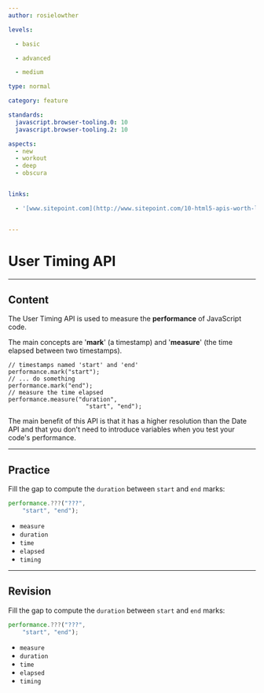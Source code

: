 ```yaml
---
author: rosielowther

levels:

  - basic

  - advanced

  - medium

type: normal

category: feature

standards:
  javascript.browser-tooling.0: 10
  javascript.browser-tooling.2: 10

aspects:
  - new
  - workout
  - deep
  - obscura


links:

  - '[www.sitepoint.com](http://www.sitepoint.com/10-html5-apis-worth-looking/){website}'


---
```


# User Timing API

---
## Content

The User Timing API is used to measure the **performance** of JavaScript code.

The main concepts are '**mark**' (a timestamp) and '**measure**' (the time elapsed between two timestamps).

```
// timestamps named 'start' and 'end'
performance.mark("start");
// ... do something
performance.mark("end");
// measure the time elapsed
performance.measure("duration",
                      "start", "end");
```
The main benefit of this API is that it has a higher resolution than the Date API and that you don't need to introduce variables when you test your code's performance.

---
## Practice

Fill the gap to compute the `duration` between `start` and `end` marks:
```javascript
performance.???("???",
    "start", "end");

```

* `measure`
* `duration`
* `time`
* `elapsed`
* `timing`

---
## Revision

Fill the gap to compute the `duration` between `start` and `end` marks:
```javascript
performance.???("???",
    "start", "end");

```

* `measure`
* `duration`
* `time`
* `elapsed`
* `timing`
